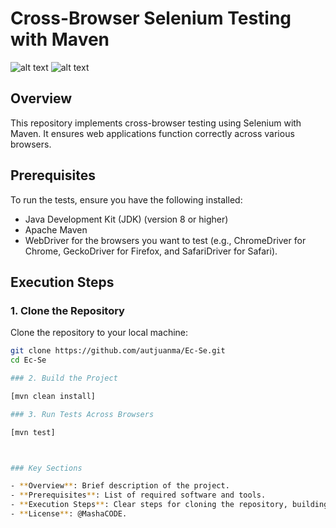 # Cross-Browser Selenium Testing with Maven

![alt text](https://github.com/autjuanma/Ec-Se/blob/master/test-report/9876567890.jpg)
![alt text](https://github.com/autjuanma/Ec-Se/blob/master/test-report/7657890.png)

## Overview

This repository implements cross-browser testing using Selenium with Maven. It ensures web applications function correctly across various browsers.

## Prerequisites

To run the tests, ensure you have the following installed:

- Java Development Kit (JDK) (version 8 or higher)
- Apache Maven
- WebDriver for the browsers you want to test (e.g., ChromeDriver for Chrome, GeckoDriver for Firefox, and SafariDriver for Safari).

## Execution Steps

### 1. Clone the Repository

Clone the repository to your local machine:

```bash
git clone https://github.com/autjuanma/Ec-Se.git
cd Ec-Se

### 2. Build the Project

[mvn clean install]

### 3. Run Tests Across Browsers

[mvn test]



### Key Sections

- **Overview**: Brief description of the project.
- **Prerequisites**: List of required software and tools.
- **Execution Steps**: Clear steps for cloning the repository, building the project, running tests, and viewing results.
- **License**: @MashaCODE.



